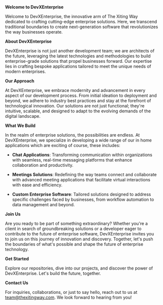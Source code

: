 **Welcome to DevXEnterprise**

Welcome to DevXEnterprise, the innovative arm of The Xiting Way dedicated to crafting cutting-edge enterprise solutions. Here, we transcend traditional boundaries to create next-generation software that revolutionizes the way businesses operate.

**About DevXEnterprise**

DevXEnterprise is not just another development team; we are architects of the future, leveraging the latest technologies and methodologies to build enterprise-grade solutions that propel businesses forward. Our expertise lies in crafting bespoke applications tailored to meet the unique needs of modern enterprises.

**Our Approach**

At DevXEnterprise, we embrace modernity and advancement in every aspect of our development process. From initial ideation to deployment and beyond, we adhere to industry best practices and stay at the forefront of technological innovation. Our solutions are not just functional; they're intuitive, scalable, and designed to adapt to the evolving demands of the digital landscape.

**What We Build**

In the realm of enterprise solutions, the possibilities are endless. At DevXEnterprise, we specialize in developing a wide range of our in home applications which are exciting of course, these includes:

- **Chat Applications**: Transforming communication within organizations with seamless, real-time messaging platforms that enhance collaboration and productivity.
  
- **Meetings Solutions**: Redefining the way teams connect and collaborate with advanced meeting applications that facilitate virtual interactions with ease and efficiency.
  
- **Custom Enterprise Software**: Tailored solutions designed to address specific challenges faced by businesses, from workflow automation to data management and beyond.

**Join Us**

Are you ready to be part of something extraordinary? Whether you're a client in search of groundbreaking solutions or a developer eager to contribute to the future of enterprise software, DevXEnterprise invites you to join us on this journey of innovation and discovery. Together, let's push the boundaries of what's possible and shape the future of enterprise technology.

**Get Started**

Explore our repositories, dive into our projects, and discover the power of DevXEnterprise. Let's build the future, together.

**Contact Us**

For inquiries, collaborations, or just to say hello, reach out to us at [team@thexitingway.com](mailto:team@thexitingway.com). We look forward to hearing from you!
